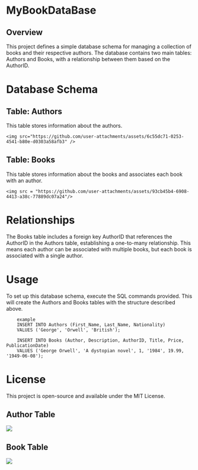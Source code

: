 # MyBookDataBase
## Overview
  This project defines a simple database schema for managing a collection of books and their respective   authors. The database contains two main tables: Authors and Books, with a relationship between them     based on the AuthorID.
  
# Database Schema
## Table: Authors

  This table stores information about the authors.
  
    <img src="https://github.com/user-attachments/assets/6c55dc71-0253-4541-b80e-d0303a58afb3" />
    
## Table: Books

  This table stores information about the books and associates each book with an author.
  
    <img src = "https://github.com/user-attachments/assets/93cb45b4-6908-4413-a38c-77889dc07a24"/>

# Relationships
  The Books table includes a foreign key AuthorID that references the AuthorID in the Authors table,     establishing a one-to-many relationship. This means each author can be associated with multiple        books, but each book is associated with a single author.
  
# Usage
To set up this database schema, execute the SQL commands provided. This will create the Authors and Books tables with the structure described above.

        example
        INSERT INTO Authors (First_Name, Last_Name, Nationality)
        VALUES ('George', 'Orwell', 'British');

        INSERT INTO Books (Author, Description, AuthorID, Title, Price, PublicationDate)
        VALUES ('George Orwell', 'A dystopian novel', 1, '1984', 19.99, '1949-06-08');
        
# License
This project is open-source and available under the MIT License.

## Author Table
<img src = "https://github.com/user-attachments/assets/1f5ddc8c-30bf-4b25-8687-3e74967d0550"/>

## Book Table
<img src = "https://github.com/user-attachments/assets/8c1cca6d-1d1b-4272-b09a-03a1afa3a448"/>

